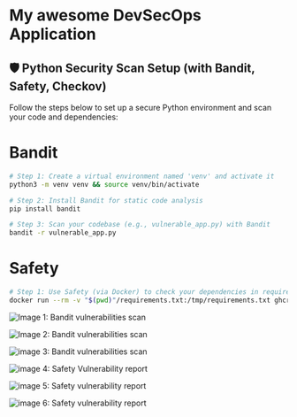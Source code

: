 # My awesome DevSecOps Application

## 🛡️ Python Security Scan Setup (with Bandit, Safety, Checkov)

Follow the steps below to set up a secure Python environment and scan your code and dependencies:

# Bandit 

```bash
# Step 1: Create a virtual environment named 'venv' and activate it
python3 -m venv venv && source venv/bin/activate
```

```bash
# Step 2: Install Bandit for static code analysis
pip install bandit
```

```bash
# Step 3: Scan your codebase (e.g., vulnerable_app.py) with Bandit
bandit -r vulnerable_app.py
```

# Safety

```bash
# Step 1: Use Safety (via Docker) to check your dependencies in requirements.txt for known vulnerabilities
docker run --rm -v "$(pwd)"/requirements.txt:/tmp/requirements.txt ghcr.io/pyupio/safety:latest safety check -r /tmp/requirements.txt
```


![Image 1: Bandit vulnerabilities scan](https://github.com/user-attachments/assets/b00f7b6a-6aa4-4c2e-bac0-244754479d82)

![Image 2: Bandit vulnerabilities scan](https://github.com/user-attachments/assets/f8a0a603-1b2a-435e-bcfe-737eb1e33065)

![image 3: Bandit vulnerabilities scan](https://github.com/user-attachments/assets/9d92d372-8311-41ce-ba1a-0daa3a62f997)

![image 4: Safety Vulnerability report](https://github.com/user-attachments/assets/ebdf3841-59ce-4005-821e-8d170789a25d)

![image 5: Safety vulnerability report](https://github.com/user-attachments/assets/5b459053-94d1-4135-b1df-e3305d0fa2fd)

![image 6: Safety vulnerability report](https://github.com/user-attachments/assets/391ff3f5-f6d2-481b-9463-42323a5b0bc7)

